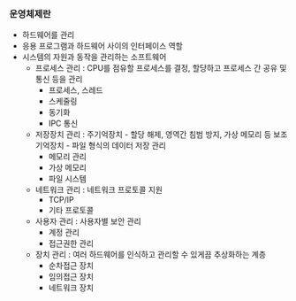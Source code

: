 ### 운영체제란
* 하드웨어를 관리
* 응용 프로그램과 하드웨어 사이의 인터페이스 역할
* 시스템의 자원과 동작을 관리하는 소프트웨어
  * 프로세스 관리 : CPU를 점유할 프로세스를 결정, 할당하고 프로세스 간 공유 및 통신 등을 관리
    * 프로세스, 스레드
    * 스케줄링
    * 동기화
    * IPC 통신
  * 저장장치 관리 : 주기억장치 - 할당 해제, 영역간 침범 방지, 가상 메모리 등 보조기억장치 - 파일 형식의 데이터 저장 관리
    * 메모리 관리
    * 가상 메모리
    * 파일 시스템
  * 네트워크 관리 : 네트워크 프로토콜 지원
    * TCP/IP
    * 기타 프로토콜
  * 사용자 관리 : 사용자별 보안 관리
    * 계정 관리
    * 접근권한 관리
  * 장치 관리 : 여러 하드웨어를 인식하고 관리할 수 있게끔 추상화하는 계층
    * 순차접근 장치
    * 임의접근 장치
    * 네트워크 장치
